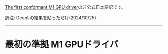 [The first conformant M1 GPU driver](https://asahilinux.org/2023/08/first-conformant-m1-gpu-driver/)の非公式日本語訳です。

訳注: DeepLの結果を貼っただけ(2024/10/25)

---
# 最初の準拠 M1 GPUドライバ

